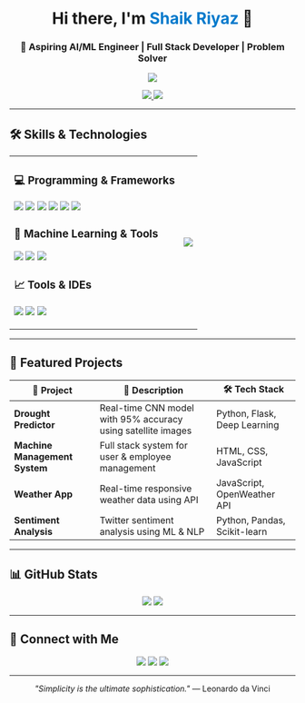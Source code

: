 <h1 align="center">Hi there, I'm <span style="color:#007ACC">Shaik Riyaz</span> 👋</h1>
<h3 align="center">🚀 Aspiring AI/ML Engineer | Full Stack Developer | Problem Solver</h3>

<p align="center">
  <img src="https://readme-typing-svg.demolab.com?font=Fira+Code&size=22&pause=1000&center=true&vCenter=true&color=0AFFEF&width=435&lines=Passionate+Developer;Machine+Learning+Enthusiast;Full+Stack+Problem+Solver;Lifelong+Learner" />
</p>

<p align="center">
  <a href="https://github.com/riyazshaik52">
    <img src="https://img.shields.io/github/followers/riyazshaik52?label=Follow&style=social" />
  </a>
  <a href="https://linkedin.com/in/riyaz52/">
    <img src="https://img.shields.io/badge/LinkedIn-blue?style=flat-square&logo=linkedin" />
  </a>
</p>

---

## 🛠️ Skills & Technologies

<table>
<tr>
<td>

### 💻 Programming & Frameworks
<p>
  <img src="https://img.shields.io/badge/Python-3670A0?style=for-the-badge&logo=python&logoColor=white" />
  <img src="https://img.shields.io/badge/Django-092E20?style=for-the-badge&logo=django&logoColor=white" />
  <img src="https://img.shields.io/badge/Flask-000000?style=for-the-badge&logo=flask&logoColor=white" />
  <img src="https://img.shields.io/badge/JavaScript-F7DF1E?style=for-the-badge&logo=javascript&logoColor=black" />
  <img src="https://img.shields.io/badge/HTML5-E34F26?style=for-the-badge&logo=html5&logoColor=white" />
  <img src="https://img.shields.io/badge/CSS3-1572B6?style=for-the-badge&logo=css3&logoColor=white" />
</p>

### 🧠 Machine Learning & Tools
<p>
  <img src="https://img.shields.io/badge/TensorFlow-FF6F00?style=for-the-badge&logo=tensorflow&logoColor=white" />
  <img src="https://img.shields.io/badge/scikit--learn-F7931E?style=for-the-badge&logo=scikit-learn&logoColor=white" />
  <img src="https://img.shields.io/badge/Pandas-150458?style=for-the-badge&logo=pandas&logoColor=white" />
</p>

### 📈 Tools & IDEs
<p>
  <img src="https://img.shields.io/badge/VS%20Code-007ACC?style=for-the-badge&logo=visual-studio-code&logoColor=white" />
  <img src="https://img.shields.io/badge/MS%20SQL%20Server-CC2927?style=for-the-badge&logo=microsoft-sql-server&logoColor=white" />
  <img src="https://img.shields.io/badge/GitHub-181717?style=for-the-badge&logo=github&logoColor=white" />
</p>

</td>
<td align="center">
  <img src="image.gif alt="programmer-typing" />
</td>
</tr>
</table>

---

## 🌟 Featured Projects

| 🧠 Project | 🚀 Description | 🛠️ Tech Stack |
|-----------|----------------|--------------|
| **Drought Predictor** | Real-time CNN model with 95% accuracy using satellite images | Python, Flask, Deep Learning |
| **Machine Management System** | Full stack system for user & employee management | HTML, CSS, JavaScript |
| **Weather App** | Real-time responsive weather data using API | JavaScript, OpenWeather API |
| **Sentiment Analysis** | Twitter sentiment analysis using ML & NLP | Python, Pandas, Scikit-learn |

---

## 📊 GitHub Stats

<p align="center">
  <img src="https://github-readme-stats.vercel.app/api?username=riyazshaik52&show_icons=true&theme=react" />
  <img src="https://github-readme-stats.vercel.app/api/top-langs/?username=riyazshaik52&layout=compact&theme=react" />
</p>

---

## 🔗 Connect with Me

<p align="center">
  <a href="mailto:shaikriyaz1574@gmail.com"><img src="https://img.shields.io/badge/Email-D14836?style=flat-square&logo=gmail&logoColor=white"></a>
  <a href="https://linkedin.com/in/riyaz52/"><img src="https://img.shields.io/badge/LinkedIn-Riyaz-blue?style=flat-square&logo=linkedin"></a>
  <a href="https://github.com/riyazshaik52"><img src="https://img.shields.io/badge/GitHub-riyazshaik52-black?style=flat-square&logo=github"></a>
</p>

---

<p align="center"><i>"Simplicity is the ultimate sophistication."</i> — Leonardo da Vinci</p>
